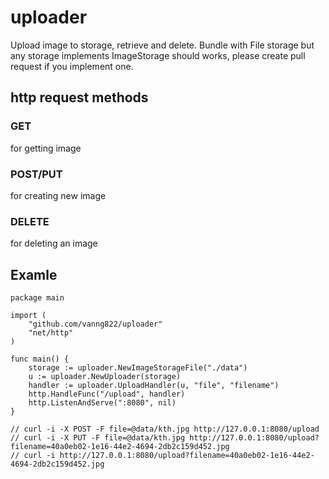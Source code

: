 # uploader

Upload image to storage, retrieve and delete.
Bundle with File storage but any storage implements
ImageStorage should works, please create pull request
if you implement one.

## http request methods
### GET
for getting image
### POST/PUT
for creating new image
### DELETE
for deleting an image

## Examle
    package main
    
    import (
    	"github.com/vanng822/uploader"
    	"net/http"
    )
    
    func main() {
    	storage := uploader.NewImageStorageFile("./data")
    	u := uploader.NewUploader(storage)
    	handler := uploader.UploadHandler(u, "file", "filename")
    	http.HandleFunc("/upload", handler)
    	http.ListenAndServe(":8080", nil)
    } 
    
    // curl -i -X POST -F file=@data/kth.jpg http://127.0.0.1:8080/upload
    // curl -i -X PUT -F file=@data/kth.jpg http://127.0.0.1:8080/upload?filename=40a0eb02-1e16-44e2-4694-2db2c159d452.jpg
    // curl -i http://127.0.0.1:8080/upload?filename=40a0eb02-1e16-44e2-4694-2db2c159d452.jpg
